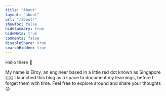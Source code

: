 ```yaml
---
title: "About"
layout: "about"
url: "/about/"
showToc: false
hideSummary: true
hideMeta: true
comments: false
disableShare: true
searchHidden: true
---
```


Hello there :wave:

My name is Elroy, an engineer based in a little red dot known as Singapore :singapore: I launched this blog as a space to document my learnings, before I forget them with time. Feel free to explore around and share your thoughts :blush:
